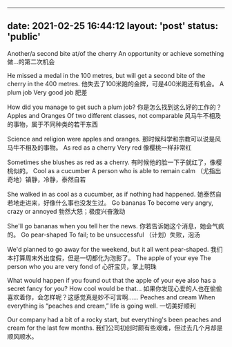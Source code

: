 
---
date: 2021-02-25 16:44:12
layout: 'post'
status: 'public'
---

Another/a second bite at/of the cherry
An opportunity or achieve something
做…的第二次机会

He missed a medal in the 100 metres, but will get a second bite of the cherry in the 400 metres.
他失去了100米跑的金牌，可是400米跑还有机会。
A plum job
Very good job
肥差

How did you manage to get such a plum job?
你是怎么找到这么好的工作的？
Apples and Oranges
Of two different classes, not comparable
风马牛不相及的事物，属于不同种类的若干东西

Science and religion were apples and oranges.
那时候科学和宗教可以说是风马牛不相及的事物。
As red as a cherry
Very red
像樱桃一样非常红

Sometimes she blushes as red as a cherry.
有时候他的脸一下子就红了，像樱桃似的。
Cool as a cucumber
A person who is able to remain calm
（尤指出奇地）镇静，冷静，泰然自若

She walked in as cool as a cucumber, as if nothing had happened.
她泰然自若地走进来，好像什么事也没发生过。
Go bananas
To become very angry, crazy or annoyed
勃然大怒；极度兴奋激动

She'll go bananas when you tell her the news.
你若告诉她这个消息，她会气疯的。
Go pear-shaped
To fail; to be unsuccessful
（计划）失败，泡汤

We'd planned to go away for the weekend, but it all went pear-shaped.
我们本打算周末外出度假，但是一切都化为泡影了。
The apple of your eye
The person who you are very fond of
心肝宝贝，掌上明珠

What would happen if you found out that the apple of your eye also has a secret fancy for you? How cool would be that…
如果你发现心爱的人也在偷偷喜欢着你，会怎样呢？这感觉真是妙不可言啊……
Peaches and cream
When everything is “peaches and cream,” life is going well.
一切美好顺利

Our company had a bit of a rocky start, but everything's been peaches and cream for the last few months.
我们公司初创时颇有些艰难，但过去几个月却是顺风顺水。
